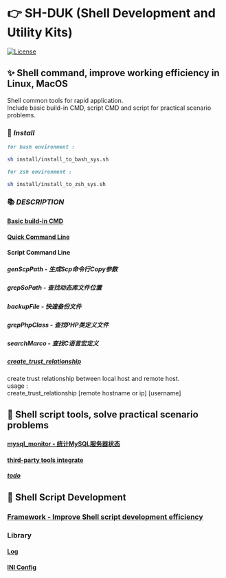 
# 👉 SH-DUK (Shell Development and Utility Kits)
[![License](https://img.shields.io/badge/license-Apache%202-4EB1BA.svg)](https://www.apache.org/licenses/LICENSE-2.0.html)

## ✨ Shell command, improve working efficiency in Linux, MacOS
Shell common tools for rapid application.  
Include basic build-in CMD, script CMD and script for practical scenario problems.

### 🔰 *Install*  
```md
for bash environment :
```
```sh
sh install/install_to_bash_sys.sh 
```
```md
for zsh environment :
```
```sh
sh install/install_to_zsh_sys.sh 
```

### 📚 *DESCRIPTION*

#### [Basic build-in CMD](refer/cmd_doc/cmdCollection.md)
#### [Quick Command Line](refer/cmd_doc/quickCmdLine.md)

#### Script Command Line
##### genScpPath - 生成Scp命令行Copy参数
##### grepSoPath - 查找动态库文件位置
##### backupFile - 快速备份文件
##### grepPhpClass - 查找PHP类定义文件
##### searchMarco - 查找C语言宏定义
##### [create_trust_relationship](cmd/create_trust_relationship.sh)  
create trust relationship between local host and remote host.  
      usage :   
      create_trust_relationship [remote hostname or ip] [username]

## 🐚 Shell script tools, solve practical scenario problems
#### [mysql_monitor - 统计MySQL服务器状态](tools/sys_monitor/mysql_monitor/README.md)   
#### [third-party tools integrate](refer/tools_doc/README.md)
##### [todo](refer/todo/tools_collection.md)

## 💖 Shell Script Development
### [Framework - Improve Shell script development efficiency](refer/dev/DevFramework.md) 

### Library
####  [Log](lib/log)
####  [INI Config](lib/config/ini)
